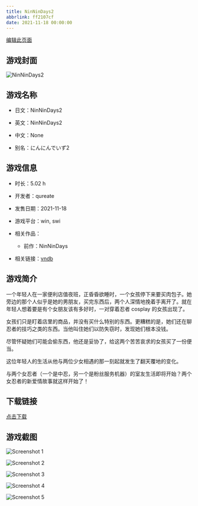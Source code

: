```yaml
---
title: NinNinDays2
abbrlink: ff2107cf
date: 2021-11-18 00:00:00
---
```

[编辑此页面](https://github.com/ACG-3/ADV3-source/blob/main/source/_posts/NinNinDays2.md)

## 游戏封面

![NinNinDays2](https://pan.timero.xyz/d/onedrive/img_lib_001/NinNinDays2_cover.avif)


## 游戏名称

- 日文：NinNinDays2
- 英文：NinNinDays2
- 中文：None

- 别名：にんにんでいず2


## 游戏信息

- 时长：5.02 h
- 开发者：qureate
- 发售日期：2021-11-18
- 游戏平台：win, swi
- 相关作品：
   - 前作：NinNinDays

- 相关链接：[vndb](https://vndb.org/v32805)


## 游戏简介

一个年轻人在一家便利店值夜班，正昏昏欲睡时，一个女孩停下来要买肉包子。她旁边的那个人似乎是她的男朋友，买完东西后，两个人深情地挽着手离开了。就在年轻人想着要是有个女朋友该有多好时，一对穿着忍者 cosplay 的女孩出现了。

女孩们只是盯着店里的商品，并没有买什么特别的东西。更糟糕的是，她们还在聊忍者的技巧之类的东西。当他叫住她们以防失窃时，发现她们根本没钱。

尽管怀疑她们可能会偷东西，他还是妥协了，给这两个苦苦哀求的女孩买了一份便当。

这位年轻人的生活从他与两位少女相遇的那一刻起就发生了翻天覆地的变化。

与两个女忍者（一个是中忍，另一个是粉丝服务机器）的室友生活即将开始？两个女忍者的新爱情故事就这样开始了！




## 下载链接

[点击下载](https://pan.timero.xyz/onedrive/adv_lib_001/NinNinDays2)


## 游戏截图


![Screenshot 1](https://pan.timero.xyz/d/onedrive/img_lib_001/NinNinDays2_Screenshot_1.avif)

![Screenshot 2](https://pan.timero.xyz/d/onedrive/img_lib_001/NinNinDays2_Screenshot_2.avif)

![Screenshot 3](https://pan.timero.xyz/d/onedrive/img_lib_001/NinNinDays2_Screenshot_3.avif)

![Screenshot 4](https://pan.timero.xyz/d/onedrive/img_lib_001/NinNinDays2_Screenshot_4.avif)

![Screenshot 5](https://pan.timero.xyz/d/onedrive/img_lib_001/NinNinDays2_Screenshot_5.avif)

